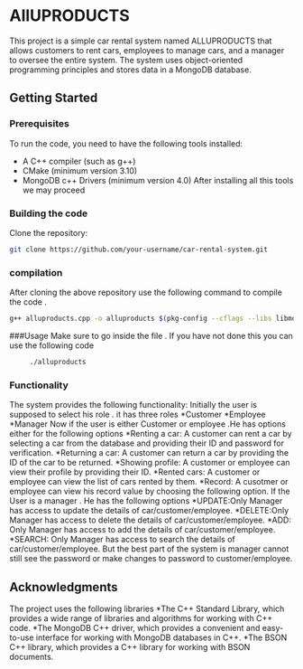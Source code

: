 # AllUPRODUCTS

This project is a simple car rental system named ALLUPRODUCTS that allows customers to rent cars, employees to manage cars, and a manager to oversee the entire system. The system uses object-oriented programming principles and stores data in a MongoDB database.

## Getting Started

### Prerequisites

To run the code, you need to have the following tools installed:

* A C++ compiler (such as g++)
* CMake (minimum version 3.10)
* MongoDB c++ Drivers (minimum version 4.0)
  After installing all this tools we may proceed

### Building the code

 Clone the repository:

   ```bash
   git clone https://github.com/your-username/car-rental-system.git
   ```
   ### compilation

After cloning the above repository  use the following command to compile the code . 
   ```bash 
   g++ alluproducts.cpp -o alluproducts $(pkg-config --cflags --libs libmongocxx) -std=c++11
```
###Usage 
Make sure to  go inside the file . If you have not done this you can use the following code
```bash
     ./alluproducts
```
### Functionality
  The system provides the following functionality:
  Initially the user is supposed to select his role . it has three roles
   *Customer
   *Employee
   *Manager
   Now if the user is either Customer or employee .He has options either for the following options
   *Renting a car: A customer can rent a car by selecting a car from the database and providing their ID and password for verification.
   *Returning a car: A customer can return a car by providing the ID of the car to be returned.
   *Showing profile: A customer or employee can view their profile by providing their ID.
   *Rented cars: A customer or employee can view the list of cars rented by them.
   *Record: A cusotmer or employee can view his record value by choosing the following option.
   If the  User is a manager . He has the following options 
   *UPDATE:Only Manager has access to update the details of car/customer/employee.
   *DELETE:Only Manager has access to delete the details of car/customer/employee.
   *ADD: Only Manager has access to add the details of car/customer/employee.
   *SEARCH: Only Manager has access to search the details of car/customer/employee.
   But the best part of the system is manager cannot still see the password or make changes to password to customer/employee.


## Acknowledgments
The project uses the following libraries
*The C++ Standard Library, which provides a wide range of libraries and algorithms for working with C++ code.
*The MongoDB C++ driver, which provides a convenient and easy-to-use interface for working with MongoDB databases in C++.
*The BSON C++ library, which provides a C++ library for working with BSON documents.


